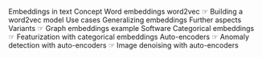 Embeddings in text
Concept
Word embeddings
word2vec
☞ Building a word2vec model
Use cases
Generalizing embeddings
Further aspects
Variants
☞ Graph embeddings example
Software
Categorical embeddings
☞ Featurization with categorical embeddings
Auto-encoders
☞ Anomaly detection with auto-encoders
☞ Image denoising with auto-encoders